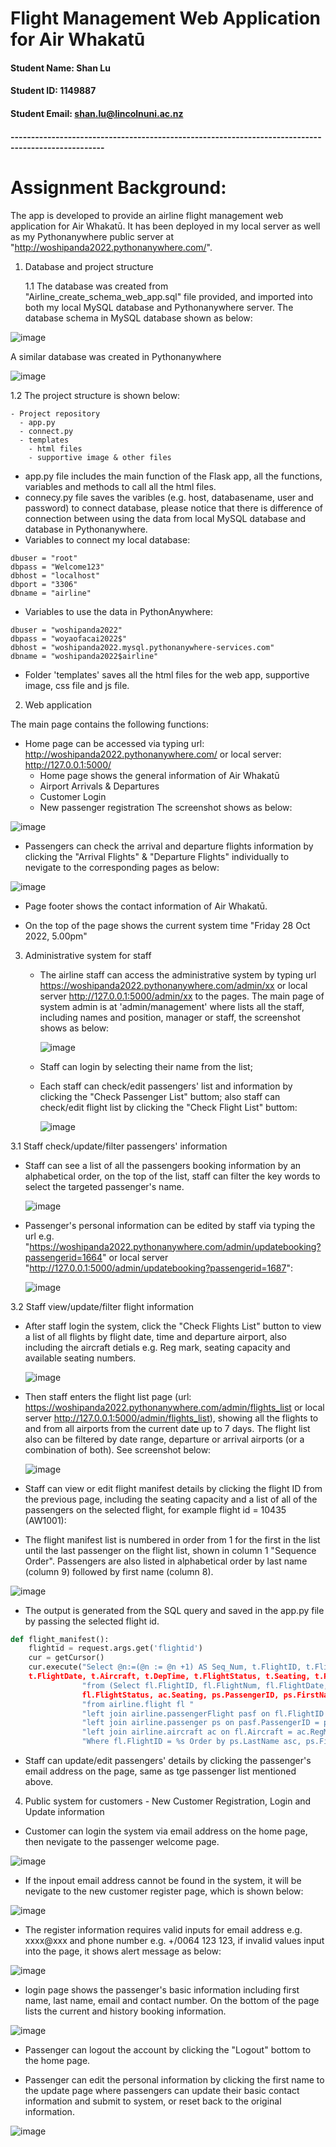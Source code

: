 # Flight Management Web Application for Air Whakatū 


#### Student Name: Shan Lu
#### Student ID: 1149887
#### Student Email: shan.lu@lincolnuni.ac.nz

#### ---------------------------------------------------------------------------------------------------
# Assignment Background:

The app is developed to provide an airline flight management web application for Air Whakatū. It has been deployed in my local server as well as my Pythonanywhere public server at "http://woshipanda2022.pythonanywhere.com/".

1. Database and project structure 


   1.1 The database was created from "Airline_create_schema_web_app.sql" file provided, and imported into both my local MySQL database and Pythonanywhere server. The database schema in MySQL database shown as below:
  
  ![image](https://user-images.githubusercontent.com/109211264/198868731-5a39e34f-e8a4-460b-a671-bab792b48f15.png)
  
   A similar database was created in Pythonanywhere
  
  ![image](https://user-images.githubusercontent.com/109211264/198868811-550886c9-9d03-4672-9a87-882e7affd151.png)

  1.2 The project structure is shown below:
  
    - Project repository
      - app.py
      - connect.py
      - templates
        - html files
        - supportive image & other files
   
   - app.py file includes the main function of the Flask app, all the functions, variables and methods to call all the html files.
   - connecy.py file saves the varibles (e.g. host, databasename, user and password) to connect database, please notice that there is difference of connection between using the data from local MySQL database and database in Pythonanywhere.
   - Variables to connect my local database:
   
   ```
  dbuser = "root"
  dbpass = "Welcome123" 
  dbhost = "localhost"
  dbport = "3306"
  dbname = "airline"
  ```
   - Variables to use the data in PythonAnywhere:
   ```
  dbuser = "woshipanda2022" 
  dbpass = "woyaofacai2022$" 
  dbhost = "woshipanda2022.mysql.pythonanywhere-services.com"
  dbname = "woshipanda2022$airline"
  ```
   
   - Folder 'templates' saves all the html files for the web app, supportive image, css file and js file.
   
   

2. Web application

  The main page contains the following functions:

  
  - Home page can be accessed via typing url: http://woshipanda2022.pythonanywhere.com/ or local server: http://127.0.0.1:5000/
    - Home page shows the general information of Air Whakatū
    - Airport Arrivals & Departures
    - Customer Login
    - New passenger registration
  The screenshot shows as below:
   
   ![image](https://user-images.githubusercontent.com/109211264/198869596-40d7e8fe-2263-4068-bccf-9c83c330dc54.png)  



   - Passengers can check the arrival and departure flights information by clicking the "Arrival Flights" & "Departure Flights" individually to nevigate to the corresponding pages as below:
  
   ![image](https://user-images.githubusercontent.com/109211264/198832635-84cd98d3-1ae9-4fb4-8866-bf4afe47dd01.png)
   
   - Page footer shows the contact information of Air Whakatū.
  
   - On the top of the page shows the current system time "Friday 28 Oct 2022, 5.00pm"

3. Administrative system for staff
   - The airline staff can access the administrative system by typing url https://woshipanda2022.pythonanywhere.com/admin/xx or local server http://127.0.0.1:5000/admin/xx to the pages. The main page of system admin is at 'admin/management' where lists all the staff, including names and position, manager or staff, the screenshot shows as below:
   
   
     ![image](https://user-images.githubusercontent.com/109211264/198833763-7237ff9e-eeb8-4daf-96c8-ffabea70a4da.png)
 
   - Staff can login by selecting their name from the list;
   
   - Each staff can check/edit passengers' list and information by clicking the "Check Passenger List" buttom; also staff can check/edit flight list by clicking the "Check Flight List" buttom:
   
     ![image](https://user-images.githubusercontent.com/109211264/198833910-eee97c76-ed99-4df3-b3c7-2215fea5e151.png)

  3.1 Staff check/update/filter passengers' information
  - Staff can see a list of all the passengers booking information by an alphabetical order, on the top of the list, staff can filter the key words to select the targeted passenger's name.
   
     ![image](https://user-images.githubusercontent.com/109211264/198834219-d05c4d7a-ad8f-4e30-adc3-af9cac82c59c.png)
   
   - Passenger's personal information can be edited by staff via typing the url e.g. "https://woshipanda2022.pythonanywhere.com/admin/updatebooking?passengerid=1664" or local server "http://127.0.0.1:5000/admin/updatebooking?passengerid=1687":
   
     ![image](https://user-images.githubusercontent.com/109211264/198859604-caab5055-a672-44b4-9a6b-86608c5c3f5b.png)

   
  3.2 Staff view/update/filter flight information
  - After staff login the system, click the "Check Flights List" button to view a list of all flights by flight date, time and departure airport, also including the aircraft detials e.g. Reg mark, seating capacity and available seating numbers.
  
    ![image](https://user-images.githubusercontent.com/109211264/198859876-87ac28c6-d3ee-474c-9c9e-66a2e70c81eb.png)
   
  - Then staff enters the flight list page (url: https://woshipanda2022.pythonanywhere.com/admin/flights_list or local server http://127.0.0.1:5000/admin/flights_list), showing all the flights to and from all airports from the current date up to 7 days. The flight list also can be filtered by date range, departure or arrival airports (or a combination of both). See screenshot below:
  
    ![image](https://user-images.githubusercontent.com/109211264/198859998-e262463c-f622-49af-b518-080236d885a3.png)


  - Staff can view or edit flight manifest details by clicking the flight ID from the previous page, including the seating capacity and a list of all of the passengers on the selected flight, for example flight id = 10435 (AW1001):
  
  - The flight manifest list is numbered in order from 1 for the first in the list until the last passenger on the flight list, shown in column 1 "Sequence Order". Passengers are also listed in alphabetical order by last name (column 9) followed by first name (column 8).
  
   ![image](https://user-images.githubusercontent.com/109211264/198860193-cd9e2ff2-df77-40b0-b6b6-b832441aaaa2.png)

  - The output is generated from the SQL query and saved in the app.py file by passing the selected flight id.
  
```python
def flight_manifest():
    flightid = request.args.get('flightid')
    cur = getCursor()
    cur.execute("Select @n:=(@n := @n +1) AS Seq_Num, t.FlightID, t.FlightNum, 
    t.FlightDate, t.Aircraft, t.DepTime, t.FlightStatus, t.Seating, t.PassengerID, t.FirstName, t.LastName, t.EmailAddress "
                "from (Select fl.FlightID, fl.FlightNum, fl.FlightDate, fl.Aircraft, fl.DepTime,
                fl.FlightStatus, ac.Seating, ps.PassengerID, ps.FirstName, ps.LastName, ps.EmailAddress "
                "from airline.flight fl "
                "left join airline.passengerFlight pasf on fl.FlightID = pasf.FlightID "
                "left join airline.passenger ps on pasf.PassengerID = ps.PassengerID "
                "left join airline.aircraft ac on fl.Aircraft = ac.RegMark "
                "Where fl.FlightID = %s Order by ps.LastName asc, ps.FirstName asc) t Cross join (SELECT @n:= 0) AS parameter", (str(flightid),))
```


  
  - Staff can update/edit passengers' details by clicking the passenger's email address on the page, same as tge passenger list mentioned above.
  
  
4. Public system for customers - New Customer Registration, Login and Update information

  - Customer can login the system via email address on the home page, then nevigate to the passenger welcome page.
  
  ![image](https://user-images.githubusercontent.com/109211264/198833149-dd7f0095-da68-44f9-9630-a18dd9110a79.png)
  
  - If the inpout email address cannot be found in the system, it will be nevigate to the new customer register page, which is shown below:
  
  ![image](https://user-images.githubusercontent.com/109211264/198870091-2be750dd-b985-4f0d-968b-5ca86b3c6c47.png)

  - The register information requires valid inputs for email address e.g. xxxx@xxx and phone number e.g. +/0064 123 123, if invalid values input into the page, it shows alert message as below:
 
   ![image](https://user-images.githubusercontent.com/109211264/198870477-6d3e4934-613a-4c2d-8987-caa418eb03d7.png)
  
  
  
  - login page shows the passenger's basic information including first name, last name, email and contact number. On the bottom of the page lists the current and history booking information.
  
  ![image](https://user-images.githubusercontent.com/109211264/198833254-d429eafd-0d83-4ab5-a885-f9f4e5aa97fa.png)

  - Passenger can logout the account by clicking the "Logout" bottom to the home page.
  
  - Passenger can edit the personal information by clicking the first name to the update page where passengers can update their basic contact information and submit to system, or reset back to the original information.
  
  ![image](https://user-images.githubusercontent.com/109211264/198833460-e3f15c07-7c51-437e-8bb0-5f95262b8865.png)
  
  
  
  
  

  
  



